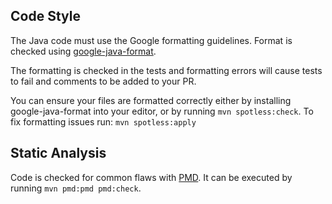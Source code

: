 ## Code Style

The Java code must use the Google formatting guidelines. Format is checked using
[google-java-format](https://github.com/google/google-java-format).

The formatting is checked in the tests and formatting errors will cause tests
to fail and comments to be added to your PR.

You can ensure your files are formatted correctly either by installing
google-java-format into your editor, or by running `mvn spotless:check`.
To fix formatting issues run: `mvn spotless:apply`

## Static Analysis

Code is checked for common flaws with [PMD](https://pmd.github.io). It can be
executed by running `mvn pmd:pmd pmd:check`.